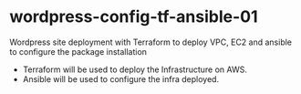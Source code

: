 # wordpress-config-tf-ansible-01
Wordpress site deployment with Terraform to deploy VPC, EC2 and ansible to configure the package installation

- Terraform will be used to deploy the Infrastructure on AWS.
- Ansible will be used to configure the infra deployed. 
